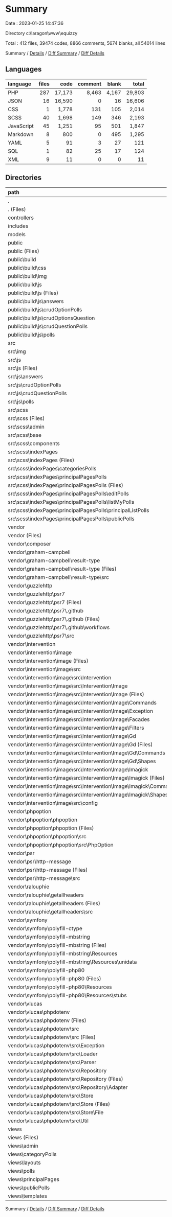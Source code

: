 # Summary

Date : 2023-01-25 14:47:36

Directory c:\\laragon\\www\\equizzy

Total : 412 files,  39474 codes, 8866 comments, 5674 blanks, all 54014 lines

Summary / [Details](details.md) / [Diff Summary](diff.md) / [Diff Details](diff-details.md)

## Languages
| language | files | code | comment | blank | total |
| :--- | ---: | ---: | ---: | ---: | ---: |
| PHP | 287 | 17,173 | 8,463 | 4,167 | 29,803 |
| JSON | 16 | 16,590 | 0 | 16 | 16,606 |
| CSS | 1 | 1,778 | 131 | 105 | 2,014 |
| SCSS | 40 | 1,698 | 149 | 346 | 2,193 |
| JavaScript | 45 | 1,251 | 95 | 501 | 1,847 |
| Markdown | 8 | 800 | 0 | 495 | 1,295 |
| YAML | 5 | 91 | 3 | 27 | 121 |
| SQL | 1 | 82 | 25 | 17 | 124 |
| XML | 9 | 11 | 0 | 0 | 11 |

## Directories
| path | files | code | comment | blank | total |
| :--- | ---: | ---: | ---: | ---: | ---: |
| . | 412 | 39,474 | 8,866 | 5,674 | 54,014 |
| . (Files) | 7 | 15,599 | 39 | 50 | 15,688 |
| controllers | 9 | 598 | 35 | 380 | 1,013 |
| includes | 3 | 32 | 3 | 12 | 47 |
| models | 8 | 368 | 37 | 133 | 538 |
| public | 33 | 2,484 | 205 | 405 | 3,094 |
| public (Files) | 1 | 51 | 16 | 17 | 84 |
| public\\build | 32 | 2,433 | 189 | 388 | 3,010 |
| public\\build\\css | 1 | 1,778 | 131 | 105 | 2,014 |
| public\\build\\img | 5 | 7 | 0 | 0 | 7 |
| public\\build\\js | 26 | 648 | 58 | 283 | 989 |
| public\\build\\js (Files) | 6 | 123 | 11 | 37 | 171 |
| public\\build\\js\\answers | 4 | 89 | 9 | 43 | 141 |
| public\\build\\js\\crudOptionPolls | 4 | 112 | 2 | 47 | 161 |
| public\\build\\js\\crudOptionsQuestion | 1 | 0 | 0 | 1 | 1 |
| public\\build\\js\\crudQuestionPolls | 6 | 234 | 29 | 109 | 372 |
| public\\build\\js\\polls | 5 | 90 | 7 | 46 | 143 |
| src | 62 | 2,243 | 185 | 554 | 2,982 |
| src\\img | 4 | 4 | 0 | 0 | 4 |
| src\\js | 18 | 541 | 36 | 208 | 785 |
| src\\js (Files) | 5 | 122 | 11 | 37 | 170 |
| src\\js\\answers | 2 | 88 | 9 | 42 | 139 |
| src\\js\\crudOptionPolls | 4 | 112 | 2 | 47 | 161 |
| src\\js\\crudQuestionPolls | 4 | 158 | 12 | 55 | 225 |
| src\\js\\polls | 3 | 61 | 2 | 27 | 90 |
| src\\scss | 40 | 1,698 | 149 | 346 | 2,193 |
| src\\scss (Files) | 1 | 4 | 1 | 1 | 6 |
| src\\scss\\admin | 2 | 50 | 1 | 10 | 61 |
| src\\scss\\base | 6 | 340 | 144 | 104 | 588 |
| src\\scss\\components | 11 | 435 | 0 | 55 | 490 |
| src\\scss\\indexPages | 20 | 869 | 3 | 176 | 1,048 |
| src\\scss\\indexPages (Files) | 4 | 121 | 0 | 23 | 144 |
| src\\scss\\indexPages\\categoriesPolls | 3 | 92 | 0 | 20 | 112 |
| src\\scss\\indexPages\\principalPagesPolls | 13 | 656 | 3 | 133 | 792 |
| src\\scss\\indexPages\\principalPagesPolls (Files) | 3 | 144 | 3 | 32 | 179 |
| src\\scss\\indexPages\\principalPagesPolls\\editPolls | 3 | 237 | 0 | 52 | 289 |
| src\\scss\\indexPages\\principalPagesPolls\\listMyPolls | 2 | 97 | 0 | 16 | 113 |
| src\\scss\\indexPages\\principalPagesPolls\\principalListPolls | 2 | 24 | 0 | 5 | 29 |
| src\\scss\\indexPages\\principalPagesPolls\\publicPolls | 3 | 154 | 0 | 28 | 182 |
| vendor | 267 | 16,980 | 8,362 | 4,043 | 29,385 |
| vendor (Files) | 1 | 20 | 1 | 5 | 26 |
| vendor\\composer | 11 | 1,570 | 386 | 150 | 2,106 |
| vendor\\graham-campbell | 4 | 118 | 191 | 36 | 345 |
| vendor\\graham-campbell\\result-type | 4 | 118 | 191 | 36 | 345 |
| vendor\\graham-campbell\\result-type (Files) | 1 | 33 | 0 | 1 | 34 |
| vendor\\graham-campbell\\result-type\\src | 3 | 85 | 191 | 35 | 311 |
| vendor\\guzzlehttp | 39 | 4,261 | 1,804 | 1,307 | 7,372 |
| vendor\\guzzlehttp\\psr7 | 39 | 4,261 | 1,804 | 1,307 | 7,372 |
| vendor\\guzzlehttp\\psr7 (Files) | 3 | 788 | 0 | 453 | 1,241 |
| vendor\\guzzlehttp\\psr7\\.github | 5 | 91 | 3 | 27 | 121 |
| vendor\\guzzlehttp\\psr7\\.github (Files) | 2 | 13 | 3 | 2 | 18 |
| vendor\\guzzlehttp\\psr7\\.github\\workflows | 3 | 78 | 0 | 25 | 103 |
| vendor\\guzzlehttp\\psr7\\src | 31 | 3,382 | 1,801 | 827 | 6,010 |
| vendor\\intervention | 129 | 4,527 | 2,785 | 1,561 | 8,873 |
| vendor\\intervention\\image | 129 | 4,527 | 2,785 | 1,561 | 8,873 |
| vendor\\intervention\\image (Files) | 2 | 58 | 0 | 2 | 60 |
| vendor\\intervention\\image\\src | 127 | 4,469 | 2,785 | 1,559 | 8,813 |
| vendor\\intervention\\image\\src\\Intervention | 126 | 4,465 | 2,773 | 1,554 | 8,792 |
| vendor\\intervention\\image\\src\\Intervention\\Image | 126 | 4,465 | 2,773 | 1,554 | 8,792 |
| vendor\\intervention\\image\\src\\Intervention\\Image (Files) | 19 | 1,328 | 1,214 | 447 | 2,989 |
| vendor\\intervention\\image\\src\\Intervention\\Image\\Commands | 15 | 487 | 190 | 158 | 835 |
| vendor\\intervention\\image\\src\\Intervention\\Image\\Exception | 8 | 48 | 0 | 24 | 72 |
| vendor\\intervention\\image\\src\\Intervention\\Image\\Facades | 1 | 10 | 6 | 4 | 20 |
| vendor\\intervention\\image\\src\\Intervention\\Image\\Filters | 2 | 25 | 25 | 12 | 62 |
| vendor\\intervention\\image\\src\\Intervention\\Image\\Gd | 40 | 1,308 | 662 | 459 | 2,429 |
| vendor\\intervention\\image\\src\\Intervention\\Image\\Gd (Files) | 5 | 475 | 247 | 134 | 856 |
| vendor\\intervention\\image\\src\\Intervention\\Image\\Gd\\Commands | 30 | 701 | 270 | 277 | 1,248 |
| vendor\\intervention\\image\\src\\Intervention\\Image\\Gd\\Shapes | 5 | 132 | 145 | 48 | 325 |
| vendor\\intervention\\image\\src\\Intervention\\Image\\Imagick | 41 | 1,259 | 676 | 450 | 2,385 |
| vendor\\intervention\\image\\src\\Intervention\\Image\\Imagick (Files) | 5 | 416 | 242 | 118 | 776 |
| vendor\\intervention\\image\\src\\Intervention\\Image\\Imagick\\Commands | 31 | 687 | 280 | 272 | 1,239 |
| vendor\\intervention\\image\\src\\Intervention\\Image\\Imagick\\Shapes | 5 | 156 | 154 | 60 | 370 |
| vendor\\intervention\\image\\src\\config | 1 | 4 | 12 | 5 | 21 |
| vendor\\phpoption | 5 | 437 | 412 | 122 | 971 |
| vendor\\phpoption\\phpoption | 5 | 437 | 412 | 122 | 971 |
| vendor\\phpoption\\phpoption (Files) | 1 | 52 | 0 | 1 | 53 |
| vendor\\phpoption\\phpoption\\src | 4 | 385 | 412 | 121 | 918 |
| vendor\\phpoption\\phpoption\\src\\PhpOption | 4 | 385 | 412 | 121 | 918 |
| vendor\\psr | 10 | 164 | 1,068 | 101 | 1,333 |
| vendor\\psr\\http-message | 10 | 164 | 1,068 | 101 | 1,333 |
| vendor\\psr\\http-message (Files) | 3 | 59 | 0 | 18 | 77 |
| vendor\\psr\\http-message\\src | 7 | 105 | 1,068 | 83 | 1,256 |
| vendor\\ralouphie | 3 | 78 | 5 | 19 | 102 |
| vendor\\ralouphie\\getallheaders | 3 | 78 | 5 | 19 | 102 |
| vendor\\ralouphie\\getallheaders (Files) | 2 | 44 | 0 | 11 | 55 |
| vendor\\ralouphie\\getallheaders\\src | 1 | 34 | 5 | 8 | 47 |
| vendor\\symfony | 23 | 4,314 | 282 | 295 | 4,891 |
| vendor\\symfony\\polyfill-ctype | 5 | 198 | 143 | 45 | 386 |
| vendor\\symfony\\polyfill-mbstring | 8 | 3,845 | 81 | 190 | 4,116 |
| vendor\\symfony\\polyfill-mbstring (Files) | 5 | 959 | 80 | 183 | 1,222 |
| vendor\\symfony\\polyfill-mbstring\\Resources | 3 | 2,886 | 1 | 7 | 2,894 |
| vendor\\symfony\\polyfill-mbstring\\Resources\\unidata | 3 | 2,886 | 1 | 7 | 2,894 |
| vendor\\symfony\\polyfill-php80 | 10 | 271 | 58 | 60 | 389 |
| vendor\\symfony\\polyfill-php80 (Files) | 5 | 228 | 54 | 48 | 330 |
| vendor\\symfony\\polyfill-php80\\Resources | 5 | 43 | 4 | 12 | 59 |
| vendor\\symfony\\polyfill-php80\\Resources\\stubs | 5 | 43 | 4 | 12 | 59 |
| vendor\\vlucas | 42 | 1,491 | 1,428 | 447 | 3,366 |
| vendor\\vlucas\\phpdotenv | 42 | 1,491 | 1,428 | 447 | 3,366 |
| vendor\\vlucas\\phpdotenv (Files) | 1 | 53 | 0 | 1 | 54 |
| vendor\\vlucas\\phpdotenv\\src | 41 | 1,438 | 1,428 | 446 | 3,312 |
| vendor\\vlucas\\phpdotenv\\src (Files) | 2 | 206 | 220 | 52 | 478 |
| vendor\\vlucas\\phpdotenv\\src\\Exception | 5 | 35 | 5 | 25 | 65 |
| vendor\\vlucas\\phpdotenv\\src\\Loader | 3 | 69 | 46 | 20 | 135 |
| vendor\\vlucas\\phpdotenv\\src\\Parser | 7 | 346 | 269 | 86 | 701 |
| vendor\\vlucas\\phpdotenv\\src\\Repository | 16 | 543 | 596 | 186 | 1,325 |
| vendor\\vlucas\\phpdotenv\\src\\Repository (Files) | 3 | 171 | 185 | 52 | 408 |
| vendor\\vlucas\\phpdotenv\\src\\Repository\\Adapter | 13 | 372 | 411 | 134 | 917 |
| vendor\\vlucas\\phpdotenv\\src\\Store | 6 | 157 | 185 | 56 | 398 |
| vendor\\vlucas\\phpdotenv\\src\\Store (Files) | 4 | 103 | 129 | 39 | 271 |
| vendor\\vlucas\\phpdotenv\\src\\Store\\File | 2 | 54 | 56 | 17 | 127 |
| vendor\\vlucas\\phpdotenv\\src\\Util | 2 | 82 | 107 | 21 | 210 |
| views | 23 | 1,170 | 0 | 97 | 1,267 |
| views (Files) | 4 | 236 | 0 | 13 | 249 |
| views\\admin | 1 | 25 | 0 | 0 | 25 |
| views\\categoryPolls | 3 | 59 | 0 | 5 | 64 |
| views\\layouts | 4 | 210 | 0 | 24 | 234 |
| views\\polls | 5 | 520 | 0 | 40 | 560 |
| views\\principalPages | 2 | 43 | 0 | 0 | 43 |
| views\\publicPolls | 2 | 56 | 0 | 11 | 67 |
| views\\templates | 2 | 21 | 0 | 4 | 25 |

Summary / [Details](details.md) / [Diff Summary](diff.md) / [Diff Details](diff-details.md)